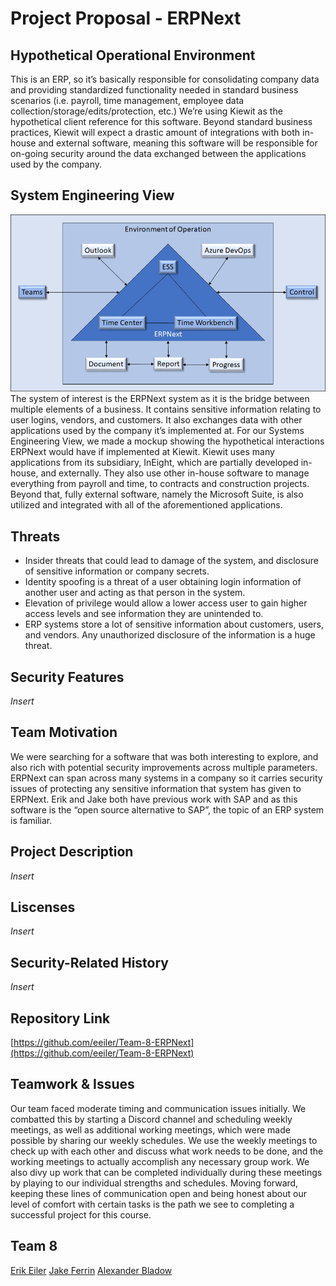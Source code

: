 # Project Proposal - ERPNext
## Hypothetical Operational Environment
This is an ERP, so it’s basically responsible for consolidating company data and providing standardized functionality needed in standard business scenarios (i.e. payroll, time management, employee data collection/storage/edits/protection, etc.) 
We’re using Kiewit as the hypothetical client reference for this software. Beyond standard business practices, Kiewit will expect a drastic amount of integrations with both in-house and external software, meaning this software will be responsible for on-going security around the data exchanged between the applications used by the company. 
## System Engineering View
![](https://github.com/eeiler/Team-8-ERPNext/blob/master/System-of-Interest.png)
The system of interest is the ERPNext system as it is the bridge between multiple elements of a business. It contains sensitive information relating to user logins, vendors, and customers. It also exchanges data with other applications used by the company it’s implemented at. For our Systems Engineering View, we made a mockup showing the hypothetical interactions ERPNext would have if implemented at Kiewit. Kiewit uses many applications from its subsidiary, InEight, which are partially developed in-house, and externally. They also use other in-house software to manage everything from payroll and time, to contracts and construction projects. Beyond that, fully external software, namely the Microsoft Suite, is also utilized and integrated with all of the aforementioned applications.
## Threats
* Insider threats that could lead to damage of the system, and disclosure of sensitive information or company secrets.
* Identity spoofing is a threat of a user obtaining login information of another user and acting as that person in the system.
* Elevation of privilege would allow a lower access user to gain higher access levels and see information they are unintended to.
* ERP systems store a lot of sensitive information about customers, users, and vendors. Any unauthorized disclosure of the information is a huge threat.
## Security Features
*Insert*
## Team Motivation
We were searching for a software that was both interesting to explore, and also rich with potential security improvements across multiple parameters. ERPNext can span across many systems in a company so it carries security issues of protecting any sensitive information that system has given to ERPNext. Erik and Jake both have previous work with SAP and as this software is the “open source alternative to SAP”, the topic of an ERP system is familiar.
## Project Description
*Insert*
## Liscenses
*Insert*
## Security-Related History
*Insert*
## Repository Link
[https://github.com/eeiler/Team-8-ERPNext](https://github.com/eeiler/Team-8-ERPNext)
## Teamwork & Issues
Our team faced moderate timing and communication issues initially. We combatted this by starting a Discord channel and scheduling weekly meetings, as well as additional working meetings, which were made possible by sharing our weekly schedules. 
We use the weekly meetings to check up with each other and discuss what work needs to be done, and the working meetings to actually accomplish any necessary group work. 
We also divy up work that can be completed individually during these meetings by playing to our individual strengths and schedules. 
Moving forward, keeping these lines of communication open and being honest about our level of comfort with certain tasks is the path we see to completing a successful project for this course.
## Team 8
[Erik Eiler](https://github.com/eeiler)
[Jake Ferrin]()
[Alexander Bladow]()
